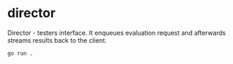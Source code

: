 # director
Director - testers interface. It enqueues evaluation request and afterwards streams results back to the client.

```
go run .
```